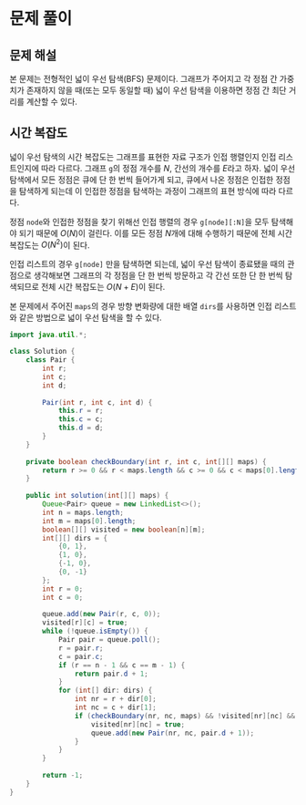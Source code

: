 # 문제 풀이

## 문제 해설

본 문제는 전형적인 넓이 우선 탐색(BFS) 문제이다. 그래프가 주어지고 각 정점 간 가중치가 존재하지 않을 때(또는 모두 동일할 때) 넓이 우선 탐색을 이용하면 정점 간 최단 거리를 계산할 수 있다.

## 시간 복잡도

넓이 우선 탐색의 시간 복잡도는 그래프를 표현한 자료 구조가 인접 행렬인지 인접 리스트인지에 따라 다르다. 그래프 `g`의 정점 개수를 $N$, 간선의 개수를 $E$라고 하자. 넓이 우선 탐색에서 모든 정점은 큐에 단 한 번씩 들어가게 되고, 큐에서 나온 정점은 인접한 정점을 탐색하게 되는데 이 인접한 정점을 탐색하는 과정이 그래프의 표현 방식에 따라 다르다. 

정점 `node`와 인접한 정점을 찾기 위해선 인접 행렬의 경우 `g[node][:N]`을 모두 탐색해야 되기 때문에 $O(N)$이 걸린다. 이를 모든 정점 $N$개에 대해 수행하기 때문에 전체 시간 복잡도는 $O(N^2)$이 된다.

인접 리스트의 경우 `g[node]` 만을 탐색하면 되는데, 넓이 우선 탐색이 종료됐을 때의 관점으로 생각해보면 그래프의 각 정점을 단 한 번씩 방문하고 각 간선 또한 단 한 번씩 탐색되므로 전체 시간 복잡도는 $O(N+E)$이 된다. 

본 문제에서 주어진 `maps`의 경우 방향 변화량에 대한 배열 `dirs`를 사용하면 인접 리스트와 같은 방법으로 넓이 우선 탐색을 할 수 있다.

```java
import java.util.*;

class Solution {
    class Pair {
        int r;
        int c;
        int d;
        
        Pair(int r, int c, int d) {
            this.r = r;
            this.c = c;
            this.d = d;
        }
    }
    
    private boolean checkBoundary(int r, int c, int[][] maps) {
        return r >= 0 && r < maps.length && c >= 0 && c < maps[0].length;
    }
    
    public int solution(int[][] maps) {
        Queue<Pair> queue = new LinkedList<>();
        int n = maps.length;
        int m = maps[0].length;
        boolean[][] visited = new boolean[n][m];
        int[][] dirs = { 
            {0, 1}, 
            {1, 0}, 
            {-1, 0}, 
            {0, -1} 
        }; 
        int r = 0;
        int c = 0;
        
        queue.add(new Pair(r, c, 0));
        visited[r][c] = true;
        while (!queue.isEmpty()) {
            Pair pair = queue.poll();
            r = pair.r;
            c = pair.c;
            if (r == n - 1 && c == m - 1) {
                return pair.d + 1;
            }
            for (int[] dir: dirs) {
                int nr = r + dir[0];
                int nc = c + dir[1];
                if (checkBoundary(nr, nc, maps) && !visited[nr][nc] && maps[nr][nc] == 1) {
                    visited[nr][nc] = true;
                    queue.add(new Pair(nr, nc, pair.d + 1));
                }
            }
        }
        
        return -1;
    }
}
```
